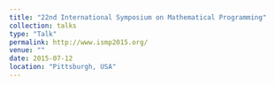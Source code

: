 ```yaml
---
title: "22nd International Symposium on Mathematical Programming"
collection: talks
type: "Talk"
permalink: http://www.ismp2015.org/
venue: ""
date: 2015-07-12
location: "Pittsburgh, USA"
---
```




